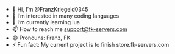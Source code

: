 - 👋 Hi, I’m @FranzKriegeld0345
- 👀 I’m interested in many coding languages
- 🌱 I’m currently learning lua
- 📫 How to reach me support@fk-servers.com
- 😄 Pronouns: Franz, FK
- ⚡ Fun fact: My current project is to finish store.fk-servers.com

<!---
FranzKriegeld0345/FranzKriegeld0345 is a ✨ special ✨ repository because its `README.md` (this file) appears on your GitHub profile.
You can click the Preview link to take a look at your changes.
--->
